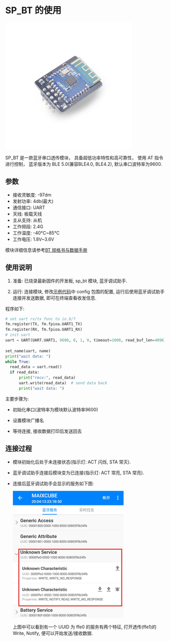 SP_BT 的使用
====

<img src="../../../assets/hardware/module_spmod/sp_bt.png"/>

SP_BT 是一款蓝牙串口透传模块， 具备超低功率特性和高可靠性， 使用 AT 指令进行控制， 蓝牙版本为 BLE 5.0(兼容BLE4.0, BLE4.2), 默认串口波特率为9600.

## 参数

* 接收灵敏度: -97dm
* 发射功率: 4db(最大)
* 通信接口: UART
* 天线: 板载天线
* 主从支持: 从机
* 工作频段: 2.4G
* 工作温度: -40°C~85°C
* 工作电压: 1.8V~3.6V

模块详细信息请参考[BT 规格书与数据手册](http://api.dl.sipeed.com/shareURL/MAIX/HDK/sp_mod/sp_bt)

## 使用说明

1. 准备: 已烧录最新固件的开发板, sp_bt 模块, 蓝牙调试助手.

2. 运行: 连接模块, 修改[示例代码](https://github.com/sipeed/MaixPy_scripts/tree/master/modules/spmod/sp_bt)中 config 包围的配置, 运行后使用蓝牙调试助手连接并发送数据, 即可在终端查看收发信息.

程序如下:

```python
# set uart rx/tx func to io_6/7
fm.register(TX, fm.fpioa.UART1_TX)
fm.register(RX, fm.fpioa.UART1_RX)
# init uart
uart = UART(UART.UART1, 9600, 8, 1, 0, timeout=1000, read_buf_len=4096)

set_name(uart, name)
print("wait data: ")
while True:
  read_data = uart.read()
  if read_data:
      print("recv:", read_data)
      uart.write(read_data)  # send data back
      print("wait data: ")
```

主要步骤为:

* 初始化串口(波特率为模块默认波特率9600)

* 设置模块广播名

* 等待连接, 接收数据打印后发送回去

## 连接过程

* 模块初始化后处于未连接状态(指示灯: ACT 闪烁, STA 常灭).
  
* 蓝牙调试助手连接后模块变为已连接(指示灯: ACT 常亮, STA 常亮).
  
* 连接后蓝牙调试助手会显示的服务如下图:
  
  <img src="../../../assets/hardware/module_spmod/sp_bt_screenshot.png" alt="bt_server"/>
  
  上图中可以看到有一个 UUID 为 ffe0 的服务有两个特征, 打开透传(ffe1)的 Write, Notify, 便可以开始发送/接收数据.
